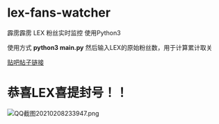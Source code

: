 # lex-fans-watcher
霹雳霹雳 LEX 粉丝实时监控
使用Python3

使用方式 **python3 main.py**
然后输入LEX的原始粉丝数，用于计算累计取关

[贴吧帖子链接](https://tieba.baidu.com/p/7222227757?red_tag=2361796980)

# 恭喜LEX喜提封号！！
![QQ截图20210208233947.png](https://i.loli.net/2021/02/08/xaWyrISNVL7Dhqz.png)
